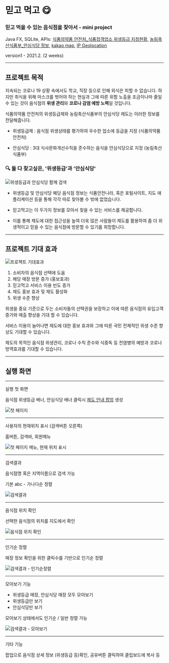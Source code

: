 # 믿고 먹고 😋

### 믿고 먹을 수 있는 음식점을 찾아서 - mini project

Java FX, SQLite, APIs: [식품의약품 안전처\_식품접객업소 위생등급 지정현황](http://www.foodsafetykorea.go.kr/), [농림축산식품부\_안심식당 정보](https://data.mafra.go.kr/main.do), [kakao map](https://apis.map.kakao.com/), [IP Geolocation](https://ip-api.com/)

version1 - 2021.2. (2 weeks)

---

## 프로젝트 목적

지속되는 코로나 19 상황 속에서도 학교, 직장 등으로 인해 외식은 피할 수 없습니다. 하지만 취식을 위해 마스크를 벗어야 하는 현실과 그에 따른 위험 노출을 조금이나마 줄일 수 있는 것이 음식점의 **위생 관리**와 **코로나 감염 예방 노력**일 것입니다.

식품의약품 안전처의 위생등급제와 농림축산식품부의 안심식당 제도는 이러한 정보를 전달해줍니다.

-   위생등급제 : 음식점 위생상태를 평가하여 우수한 업소에 등급을 지정 (식품의약품 안전처)

-   안심식당 : 3대 식사문화개선수칙을 준수하는 음식을 안심식당으로 지정 (농림축산식품부)

### 🔍 둘 다 찾고싶은, '**위생등급**'과 '**안심식당**'

![위생등급과 안심식당 함께 검색](./images/readme-1.png)

-   위생등급 및 안심식당 해당 음식점 정보는 식품안전나라, 혹은 포털사이트, 지도 애플리케이션 등을 통해 각각 따로 찾아볼 수 밖에 없었습니다.

-   믿고먹고는 이 두가지 정보를 모아서 찾을 수 있는 서비스를 제공합니다.

-   이를 통해 제도에 대한 접근성을 높여 더욱 많은 사람들이 제도를 활용하여 좀 더 위생적이고 믿을 수 있는 음식점에 방문할 수 있기를 희망합니다.

---

## 프로젝트 기대 효과

![프로젝트 기대효과](./images/readme-2.png)

1. 소비자의 음식점 선택에 도움
2. 해당 매장 방문 증가 (홍보효과)
3. 믿고먹고 서비스 이용 빈도 증가
4. 제도 홍보 효과 및 제도 활성화
5. 위생 수준 향상

위생을 중요 기준으로 두는 소비자들의 선택권을 보장하고 이에 따른 음식점의 유입고객 증가와 매출 향상을 기대 할 수 있습니다.

서비스 이용이 늘어나면 제도에 대한 홍보 효과와 그에 따른 국민 전체적인 위생 수준 향상도 기대할 수 있습니다.

제도의 목적인 음식점 위생관리, 코로나 수칙 준수와 식중독 등 전염병의 예방과 코로나 방역효과를 기대할 수 있습니다.

---

## 실행 화면

---

실행 첫 화면

음식점 위생등급 배너, 안심식당 배너 클릭시 [제도 안내 팝업](./images/popup-1.png) 생성

![첫 페이지](./images/index.png)

---

사용자의 현재위치 표시 (검색버튼 오른쪽)

홈버튼, 검색바, 회원메뉴

![첫 페이지 메뉴, 현재 위치 표시](./images/index-hover.png)

---

검색결과

음식점명 혹은 지역이름으로 검색 가능

기본 abc - 가나다순 정렬

![검색결과](./images/search.png)

---

음식점 위치 확인

선택한 음식점의 위치를 지도에서 확인

![음식점 위치 확인](./images/search-map.png)

---

인기순 정렬

매장 정보 확인을 위한 클릭수를 기반으로 인기순 정렬

![검색결과 - 인기순정렬](./images/search-1.png)

---

모아보기 기능

-   위생등급 매장, 안심식당 매장 모두 모아보기
-   위생등급만 보기
-   안심식당만 보기

모아보기 상태에서도 인기순 / 일반 정렬 가능

![검색결과 - 모아보기](./images/search-2.png)

---

기타 기능

팝업으로 음식점 상세 정보 (위생등급 등)확인, 공유버튼 클릭하여 클립보드에 복사 등
